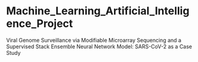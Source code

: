 # Machine_Learning_Artificial_Intelligence_Project
Viral Genome Surveillance via Modifiable Microarray Sequencing and a Supervised Stack Ensemble Neural Network Model: SARS-CoV-2 as a Case Study
